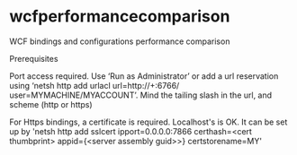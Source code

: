 # wcfperformancecomparison
WCF bindings and configurations performance comparison

Prerequisites

Port access required. Use ‘Run as Administrator’ or add a url reservation using ‘netsh http add urlacl url=http://+:6766/ user=MYMACHINE/MYACCOUNT’. Mind the tailing slash in the url, and scheme (http or https)

For Https bindings, a certificate is required. Localhost's is OK. It can be set up by 'netsh http add sslcert ipport=0.0.0.0:7866 certhash=&lt;cert thumbprint&gt; appid={&lt;server assembly guid&gt;>} certstorename=MY'
